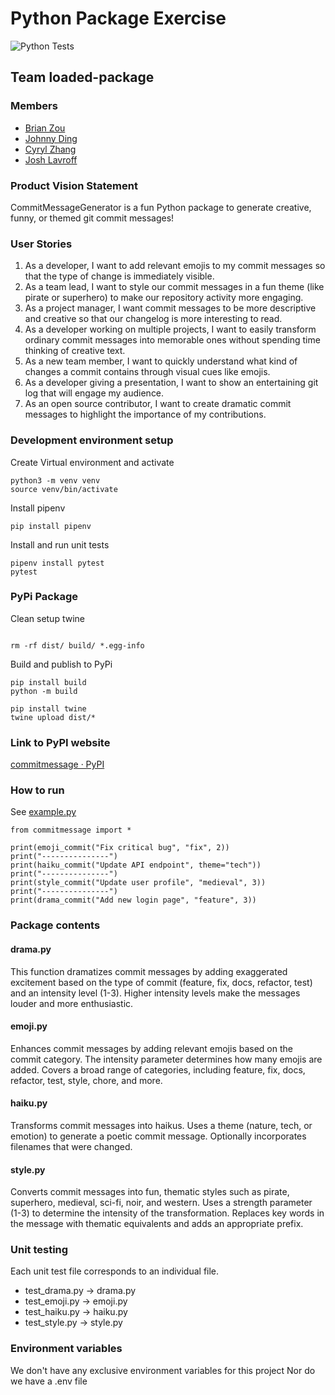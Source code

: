 # Python Package Exercise

![Python Tests](https://github.com/3-python-package-loaded-package/CommitMessageGenerator/actions/workflows/build.yaml/badge.svg)

## Team loaded-package

### Members
* [Brian Zou](https://github.com/brianzou03)
* [Johnny Ding](https://github.com/yd2960)
* [Cyryl Zhang](https://github.com/nstraightbeam)
* [Josh Lavroff](https://github.com/joshlavroff)

### Product Vision Statement

CommitMessageGenerator is a fun Python package to generate creative, funny, or themed git commit messages!

### User Stories
1. As a developer, I want to add relevant emojis to my commit messages so that the type of change is immediately visible.
2. As a team lead, I want to style our commit messages in a fun theme (like pirate or superhero) to make our repository activity more engaging.
3. As a project manager, I want commit messages to be more descriptive and creative so that our changelog is more interesting to read.
4. As a developer working on multiple projects, I want to easily transform ordinary commit messages into memorable ones without spending time thinking of creative text.
5. As a new team member, I want to quickly understand what kind of changes a commit contains through visual cues like emojis.
6. As a developer giving a presentation, I want to show an entertaining git log that will engage my audience.
7. As an open source contributor, I want to create dramatic commit messages to highlight the importance of my contributions.

### Development environment setup

Create Virtual environment and activate
```
python3 -m venv venv
source venv/bin/activate
```

Install pipenv
```
pip install pipenv
```

Install and run unit tests
```
pipenv install pytest
pytest
```

### PyPi Package

Clean setup twine

```

rm -rf dist/ build/ *.egg-info
```

Build and publish to PyPi
```
pip install build
python -m build

pip install twine
twine upload dist/*
```

### Link to PyPI website
[commitmessage · PyPI](https://pypi.org/project/commitmessage/0.2.0/)

### How to run
See [example.py](example.py)
```
from commitmessage import *

print(emoji_commit("Fix critical bug", "fix", 2))
print("---------------")
print(haiku_commit("Update API endpoint", theme="tech"))
print("---------------")
print(style_commit("Update user profile", "medieval", 3))
print("---------------")
print(drama_commit("Add new login page", "feature", 3))
```

### Package contents


#### drama.py
This function dramatizes commit messages by adding exaggerated excitement based on the type of commit (feature, fix, docs, refactor, test) and an intensity level (1-3).
Higher intensity levels make the messages louder and more enthusiastic.


#### emoji.py
Enhances commit messages by adding relevant emojis based on the commit category.
The intensity parameter determines how many emojis are added.
Covers a broad range of categories, including feature, fix, docs, refactor, test, style, chore, and more.


#### haiku.py
Transforms commit messages into haikus.
Uses a theme (nature, tech, or emotion) to generate a poetic commit message.
Optionally incorporates filenames that were changed.


#### style.py
Converts commit messages into fun, thematic styles such as pirate, superhero, medieval, sci-fi, noir, and western.
Uses a strength parameter (1-3) to determine the intensity of the transformation.
Replaces key words in the message with thematic equivalents and adds an appropriate prefix.


### Unit testing
Each unit test file corresponds to an individual file.
* test_drama.py -> drama.py
* test_emoji.py -> emoji.py
* test_haiku.py -> haiku.py
* test_style.py -> style.py


### Environment variables
We don't have any exclusive environment variables for this project
Nor do we have a .env file